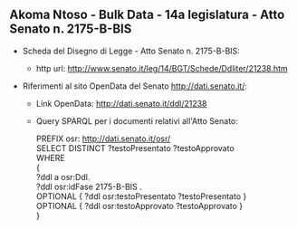 ## Akoma Ntoso - Bulk Data - 14a legislatura - Atto Senato n. 2175-B-BIS ##

* Scheda del Disegno di Legge - Atto Senato n. 2175-B-BIS:
	* http url: http://www.senato.it/leg/14/BGT/Schede/Ddliter/21238.htm

* Riferimenti al sito OpenData del Senato http://dati.senato.it/:
	* Link OpenData: http://dati.senato.it/ddl/21238
	* Query SPARQL per i documenti relativi all'Atto Senato:

        PREFIX osr: <http://dati.senato.it/osr/>  
		SELECT DISTINCT ?testoPresentato ?testoApprovato  
		WHERE  
		{  
		    ?ddl a osr:Ddl.  
		    ?ddl osr:idFase 2175-B-BIS .  
		    OPTIONAL { ?ddl osr:testoPresentato ?testoPresentato }  
		    OPTIONAL { ?ddl osr:testoApprovato ?testoApprovato }  
		}
		